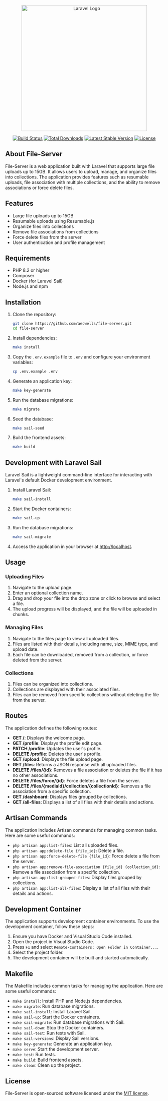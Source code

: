 <p align="center"><a href="https://laravel.com" target="_blank"><img src="https://raw.githubusercontent.com/laravel/art/master/logo-lockup/5%20SVG/2%20CMYK/1%20Full%20Color/laravel-logolockup-cmyk-red.svg" width="400" alt="Laravel Logo"></a></p>

<p align="center">
<a href="https://github.com/laravel/framework/actions"><img src="https://github.com/laravel/framework/workflows/tests/badge.svg" alt="Build Status"></a>
<a href="https://packagist.org/packages/laravel/framework"><img src="https://img.shields.io/packagist/dt/laravel/framework" alt="Total Downloads"></a>
<a href="https://packagist.org/packages/laravel/framework"><img src="https://img.shields.io/packagist/v/laravel/framework" alt="Latest Stable Version"></a>
<a href="https://packagist.org/packages/laravel/framework"><img src="https://img.shields.io/packagist/l/laravel/framework" alt="License"></a>
</p>

## About File-Server

File-Server is a web application built with Laravel that supports large file uploads up to 15GB. It allows users to upload, manage, and organize files into collections. The application provides features such as resumable uploads, file association with multiple collections, and the ability to remove associations or force delete files.

## Features

- Large file uploads up to 15GB
- Resumable uploads using Resumable.js
- Organize files into collections
- Remove file associations from collections
- Force delete files from the server
- User authentication and profile management

## Requirements

- PHP 8.2 or higher
- Composer
- Docker (for Laravel Sail)
- Node.js and npm

## Installation

1. Clone the repository:

    ```bash
    git clone https://github.com/aecwells/file-server.git
    cd file-server
    ```

2. Install dependencies:

    ```bash
    make install
    ```

3. Copy the `.env.example` file to `.env` and configure your environment variables:

    ```bash
    cp .env.example .env
    ```

4. Generate an application key:

    ```bash
    make key-generate
    ```

5. Run the database migrations:

    ```bash
    make migrate
    ```

6. Seed the database:

    ```bash
    make sail-seed
    ```

7. Build the frontend assets:

    ```bash
    make build
    ```

## Development with Laravel Sail

Laravel Sail is a lightweight command-line interface for interacting with Laravel's default Docker development environment.

1. Install Laravel Sail:

    ```bash
    make sail-install
    ```

2. Start the Docker containers:

    ```bash
    make sail-up
    ```

3. Run the database migrations:

    ```bash
    make sail-migrate
    ```

4. Access the application in your browser at [http://localhost](http://localhost).

## Usage

### Uploading Files

1. Navigate to the upload page.
2. Enter an optional collection name.
3. Drag and drop your file into the drop zone or click to browse and select a file.
4. The upload progress will be displayed, and the file will be uploaded in chunks.

### Managing Files

1. Navigate to the files page to view all uploaded files.
2. Files are listed with their details, including name, size, MIME type, and upload date.
3. Each file can be downloaded, removed from a collection, or force deleted from the server.

### Collections

1. Files can be organized into collections.
2. Collections are displayed with their associated files.
3. Files can be removed from specific collections without deleting the file from the server.

## Routes

The application defines the following routes:

- **GET /**: Displays the welcome page.
- **GET /profile**: Displays the profile edit page.
- **PATCH /profile**: Updates the user's profile.
- **DELETE /profile**: Deletes the user's profile.
- **GET /upload**: Displays the file upload page.
- **GET /files**: Returns a JSON response with all uploaded files.
- **DELETE /files/{id}**: Removes a file association or deletes the file if it has no other associations.
- **DELETE /files/force/{id}**: Force deletes a file from the server.
- **DELETE /files/{mediaId}/collection/{collectionId}**: Removes a file association from a specific collection.
- **GET /dashboard**: Displays files grouped by collections.
- **GET /all-files**: Displays a list of all files with their details and actions.

## Artisan Commands

The application includes Artisan commands for managing common tasks. Here are some useful commands:

- `php artisan app:list-files`: List all uploaded files.
- `php artisan app:delete-file {file_id}`: Delete a file.
- `php artisan app:force-delete-file {file_id}`: Force delete a file from the server.
- `php artisan app:remove-file-association {file_id} {collection_id}`: Remove a file association from a specific collection.
- `php artisan app:list-grouped-files`: Display files grouped by collections.
- `php artisan app:list-all-files`: Display a list of all files with their details and actions.

## Development Container

The application supports development container environments. To use the development container, follow these steps:

1. Ensure you have Docker and Visual Studio Code installed.
2. Open the project in Visual Studio Code.
3. Press `F1` and select `Remote-Containers: Open Folder in Container...`.
4. Select the project folder.
5. The development container will be built and started automatically.

## Makefile

The Makefile includes common tasks for managing the application. Here are some useful commands:

- `make install`: Install PHP and Node.js dependencies.
- `make migrate`: Run database migrations.
- `make sail-install`: Install Laravel Sail.
- `make sail-up`: Start the Docker containers.
- `make sail-migrate`: Run database migrations with Sail.
- `make sail-down`: Stop the Docker containers.
- `make sail-test`: Run tests with Sail.
- `make sail-versions`: Display Sail versions.
- `make key-generate`: Generate an application key.
- `make serve`: Start the development server.
- `make test`: Run tests.
- `make build`: Build frontend assets.
- `make clean`: Clean up the project.

## License

File-Server is open-sourced software licensed under the [MIT license](https://opensource.org/licenses/MIT).
